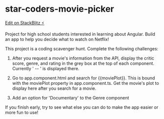 # star-coders-movie-picker

[Edit on StackBlitz ⚡️](https://stackblitz.com/edit/star-coders-movie-picker)

Project for high school students interested in learning about Angular. Build an app to help you decide what to watch on Netflix!

This project is a coding scavenger hunt. Complete the following challenges:

1) After you request a movie's information from the API, display the critic score, genre, and rating in the grey box at the top of each component. Currently ' -- ' is displayed there.        

2) Go to app.component.html and search for {{moviePlot}}. This is bound with the moviePlot property in app.component.ts. Get the movie's plot to display here after you search for a movie.

3) Add an option for 'Documentary' to the Genre component

If you finish early, try to see what else you can do to make the app easier or more fun to use!
